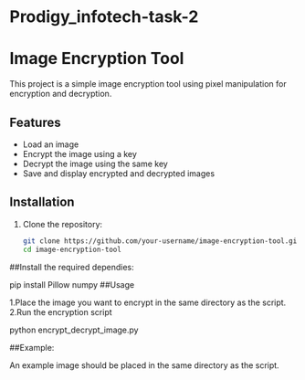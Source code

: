 # Prodigy_infotech-task-2
# Image Encryption Tool

This project is a simple image encryption tool using pixel manipulation for encryption and decryption.

## Features

- Load an image
- Encrypt the image using a key
- Decrypt the image using the same key
- Save and display encrypted and decrypted images

## Installation

1. Clone the repository:
   ```sh
   git clone https://github.com/your-username/image-encryption-tool.git
   cd image-encryption-tool
##Install the required dependies:

pip install Pillow numpy
##Usage

1.Place the image you want to encrypt in the same directory as the script.
2.Run the encryption script

python encrypt_decrypt_image.py

##Example:

An example image should be placed in the same directory as the script.

